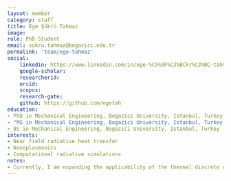 ```yaml
---
layout: member
category: staff
title: Ege Şükrü Tahmaz
image:
role: PhD Student
email: sukru.tahmaz@bogazici.edu.tr
permalink: 'team/ege-tahmaz'
social:
    linkedin: https://www.linkedin.com/in/ege-%C5%9F%C3%BCkr%C3%BC-tahmaz-a45970193/
    google-scholar: 
    researcherid:
    orcid:
    scopus: 
    research-gate:
    github: https://github.com/egetah
education:
- PhD in Mechanical Engineering, Bogazici University, Istanbul, Turkey (ongoing)
- "MS in Mechanical Engineering, Bogazici University, Istanbul, Turkey (2022) | Thesis title: Plasmonic absorption enhancement via coupling effects between" dielectric-plasmonic particles 
- BS in Mechanical Engineering, Bogazici University, Istanbul, Turkey (2019)
interests:
- Near field radiative heat transfer
- Nanoplasmonics
- Computational radiative simulations
notes:
- Currently, I am expanding the applicability of the thermal discrete dipole approximation method, a stochastic Maxwell equations solver specializing in particles with irregular shapes, to include the interactions between finite-sized particles and surfaces. 
---
```

